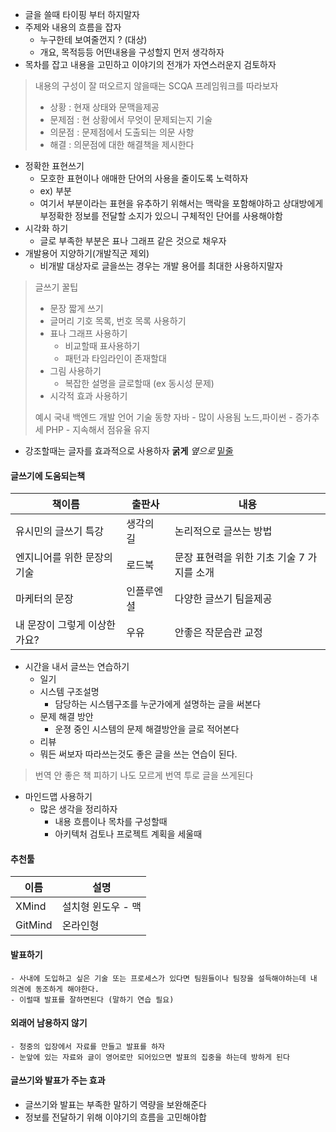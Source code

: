 - 글을 쓸때 타이핑 부터 하지말자
- 주제와 내용의 흐름을 잡자
	- 누구한테 보여줄껀지 ? (대상)
	- 개요, 목적등등 어떤내용을 구성할지 먼저 생각하자
- 목차를 잡고 내용을 고민하고 이야기의 전개가 자연스러운지 검토하자

> 내용의 구성이 잘 떠오르지 않을때는 SCQA 프레임워크를 따라보자
> - 상황 : 현재 상태와 문맥을제공
> - 문제점 : 현 상황에서 무엇이 문제되는지 기술
> - 의문점 : 문제점에서 도출되는 의문 사항
> - 해결 : 의문점에 대한 해결책을 제시한다

- 정확한 표현쓰기 
	- 모호한 표현이나 애매한 단어의 사용을 줄이도록 노력하자
	- ex) 부분
	- 여기서 부분이라는 표현을 유추하기 위해서는 맥락을 포함해야하고 상대방에게 부정확한 정보를 전달할 소지가 있으니 구체적인 단어를 사용해야함
- 시각화 하기
	- 글로 부족한 부분은 표나 그래프 같은 것으로 채우자
- 개발용어 지양하기(개발직군 제외)
	- 비개발 대상자로 글을쓰는 경우는 개발 용어를 최대한 사용하지말자

> 글쓰기 꿀팁
> - 문장 짧게 쓰기
> - 글머리 기호 목록, 번호 목록 사용하기
> - 표나 그래프 사용하기
> 	- 비교할때 표사용하기
> 	- 패턴과 타임라인이 존재할대
> - 그림 사용하기
> 	- 복잡한 설명을 글로할때 (ex 동시성 문제)
> - 시각적 효과 사용하기
> 
> 예시
> 국내 백엔드 개발 언어 기술 동향
> 자바 - 많이 사용됨
> 노드,파이썬 - 증가추세
> PHP - 지속해서 점유율 유지

- 강조할때는 글자를 효과적으로 사용하자 **굵게** *옆으로* <U>밑줄</U>

#### 글쓰기에 도움되는책

| 책이름                       | 출판사     |  내용   |
| ---------------------------- | ---------- | --- |
| 유시민의 글쓰기 특강         | 생각의 길  | 논리적으로 글쓰는 방법    |
| 엔지니어를 위한 문장의 기술  | 로드북     | 문장 표현력을 위한 기초 기술 7 가지를 소개   |
| 마케터의 문장                | 인플루엔셜 | 다양한 글쓰기 팀을제공    |
| 내 문장이 그렇게 이상한가요? | 우유       |  안좋은 작문습관 교정   |

- 시간을 내서 글쓰는 연습하기
	- 일기
	- 시스템 구조설명 
		- 담당하는 시스템구조를 누군가에게 설명하는 글을 써본다
	- 문제 해결 방안
		- 운졍 중인 시스템의 문제 해결방안을 글로 적어본다
	- 리뷰
	- 뭐든 써보자 따라쓰는것도 좋은 글을 쓰는 연습이 된다.

> 번역 안 좋은 책 피하기
> 나도 모르게 번역 투로 글을 쓰게된다

- 마인드맵 사용하기
	- 많은 생각을 정리하자
		- 내용 흐름이나 목차를 구성할때
		- 아키텍처 검토나 프로젝트 계획을 세울때


 #### 추천툴
   
| 이름    | 설명               |
| ------- | ------------------ |
| XMind   | 설치형 윈도우 - 맥 |
| GitMind | 온라인형           |


#### 발표하기
	- 사내에 도입하고 싶은 기술 또는 프로세스가 있다면 팀원들이나 팀장을 설득해야하는데 내 의견에 동조하게 해야한다.
	- 이럴때 발표를 잘하면된다 (말하기 연습 필요)

#### 외래어 남용하지 않기
	- 청중의 입장에서 자료를 만들고 발표를 하자
	- 눈앞에 있는 자료와 글이 영어로만 되어있으면 발표의 집중을 하는데 방하게 된다

#### 글쓰기와 발표가 주는 효과
- 글쓰기와 발표는 부족한 말하기 역량을 보완해준다
- 정보를 전달하기 위해 이야기의 흐름을 고민해야합